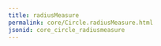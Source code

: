 ```yaml
---
title: radiusMeasure
permalink: core/Circle.radiusMeasure.html
jsonid: core_circle_radiusmeasure
---
```

